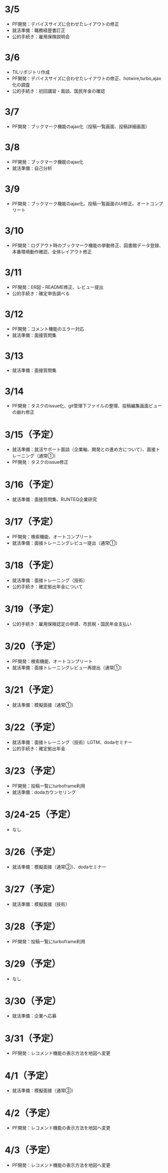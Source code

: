 # 3/5
- PF開発：デバイスサイズに合わせたレイアウトの修正
- 就活準備：職務経歴書訂正
- 公的手続き：雇用保険説明会

# 3/6
- TILリポジトリ作成
- PF開発：デバイスサイズに合わせたレイアウトの修正、hotwire,turbo,ajax化の調査
- 公的手続き：初回講習・面談、国民年金の確認

# 3/7
- PF開発：ブックマーク機能のajax化（投稿一覧画面、投稿詳細画面）

# 3/8
- PF開発：ブックマーク機能のajax化
- 就活準備：自己分析

# 3/9
- PF開発：ブックマーク機能のajax化、投稿一覧画面のUI修正、オートコンプリート

# 3/10
- PF開発：ログアウト時のブックマーク機能の挙動修正、図書館データ登録、本番環境動作確認、全体レイアウト修正

# 3/11
- PF開発：ER図・README修正、レビュー提出
- 公的手続き：確定申告調べる
  
# 3/12
- PF開発：コメント機能のエラー対応
- 就活準備：面接質問集

# 3/13
- 就活準備：面接質問集

# 3/14
- PF開発：タスクのissue化、git管理下ファイルの整理、投稿編集画面ビューの崩れ修正

# 3/15（予定）
- 就活準備：就活サポート面談（企業軸、開発との進め方について）、面接トレーニング（通常①）
- PF開発：タスクのissue修正

# 3/16（予定）
- 就活準備：面接質問集、RUNTEQ企業研究

# 3/17（予定）
- PF開発：検索機能、オートコンプリート
- 就活準備：面接トレーニングレビュー提出（通常①）

# 3/18（予定）
- 就活準備：面接トレーニング（技術）
- 公的手続き：確定拠出年金について

# 3/19（予定）
- 公的手続き：雇用保険認定の申請、市民税・国民年金支払い

# 3/20（予定）
- PF開発：検索機能、オートコンプリート
- 就活準備：面接トレーニングレビュー再提出（通常①）

# 3/21（予定）
- 就活準備：模擬面接（通常①）

# 3/22（予定）
- 就活準備：面接トレーニング（技術）LGTM、dodaセミナー
- 公的手続き：確定拠出年金

# 3/23（予定）
- PF開発：投稿一覧にturboframe利用
- 就活準備：dodaカウンセリング
  
# 3/24-25（予定）
- なし

# 3/26（予定）
- 就活準備：模擬面接（通常②）、dodaセミナー

# 3/27（予定）
- 就活準備：模擬面接（技術）

# 3/28（予定）
- PF開発：投稿一覧にturboframe利用

# 3/29（予定）
- なし

# 3/30（予定）
- 就活準備：企業へ応募

# 3/31（予定）
- PF開発：レコメンド機能の表示方法を地図へ変更

# 4/1（予定）
- 就活準備：模擬面接（通常③）

# 4/2（予定）
- PF開発：レコメンド機能の表示方法を地図へ変更

# 4/3（予定）
- PF開発：レコメンド機能の表示方法を地図へ変更